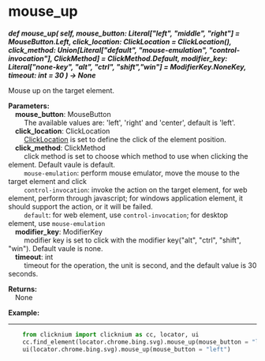 # mouse_up <!-- {docsify-ignore-all} -->

***def mouse_up(
        self,
        mouse_button: Literal["left", "middle", "right"] = MouseButton.Left,
        click_location: ClickLocation = ClickLocation(),
        click_method: Union[Literal["default", "mouse-emulation", "control-invocation"], ClickMethod] = ClickMethod.Default,
        modifier_key: Literal["none-key", "alt", "ctrl", "shift","win"]  = ModifierKey.NoneKey,
        timeout: int = 30
    ) -> None***  

Mouse up on the target element.

**Parameters:**  
     &emsp;**mouse_button**: MouseButton  
        &emsp;&emsp; The available values are: 'left', 'right' and 'center', default is 'left'.  
    &emsp;**click_location**: ClickLocation  
        &emsp;&emsp; [ClickLocation](./doc/api/python/uielement/clicklocation.md) is set to define the click of the element position.  
    &emsp;**click_method**: ClickMethod  
        &emsp;&emsp; click method is set to choose which method to use when clicking the element. Default vaule is default.  
        &emsp;&emsp; `mouse-emulation`: perform mouse emulator, move the mouse to the target element and click  
        &emsp;&emsp; `control-invocation`: invoke the action on the target element, for web element, perform through javascript; for windows application element, it should support the action, or it will be failed.  
        &emsp;&emsp; `default`: for web element, use `control-invocation`; for desktop element, use `mouse-emulation`  
    &emsp;**modifier_key**: ModifierKey  
        &emsp;&emsp; modifier key is set to click with the modifier key("alt", "ctrl", "shift", "win"). Default vaule is none.      
    &emsp;**timeout**: int  
        &emsp;&emsp; timeout for the operation, the unit is second, and the default value is 30 seconds. 

**Returns:**  
    &emsp;None

**Example:**
***
```python
    from clicknium import clicknium as cc, locator, ui
    cc.find_element(locator.chrome.bing.svg).mouse_up(mouse_button = "left")
    ui(locator.chrome.bing.svg).mouse_up(mouse_button = "left")
```